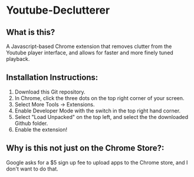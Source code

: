 # Youtube-Declutterer
## What is this?
A Javascript-based Chrome extension that removes clutter from the Youtube player interface, and allows for faster and more finely tuned playback.

## Installation Instructions:
1. Download this Git repository.
2. In Chrome, click the three dots on the top right corner of your screen.
3. Select More Tools -> Extensions.
4. Enable Developer Mode with the switch in the top right hand corner.
5. Select "Load Unpacked" on the top left, and select the the downloaded Github folder.
6. Enable the extension!

## Why is this not just on the Chrome Store?:
Google asks for a $5 sign up fee to upload apps to the Chrome store, and I don't want to do that.
